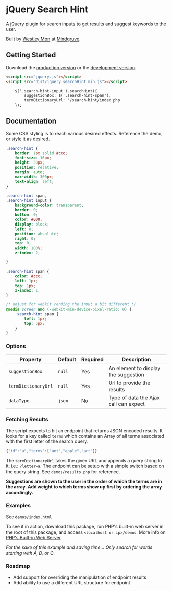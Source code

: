 # jQuery Search Hint
A jQuery plugin for search inputs to get results and suggest keywords to the user.

Built by  [Westley Mon](http://westleymon.com) at [Mindgruve](http://mindgruve.com).

## Getting Started

Download the [production version][min] or the [development version][max].

[min]: https://raw.githubusercontent.com/mindgruve/searchHint/master/dist/jquery.searchHint.min.js
[max]: https://raw.githubusercontent.com/mindgruve/searchHint/master/dist/jquery.searchHint.js

```html
<script src="jquery.js"></script>
<script src="dist/jquery.searchHint.min.js"></script>

    $('.search-hint-input').searchHint({
        suggestionBox: $('.search-hint-span'),
        termDictionaryUrl: '/search-hint/index.php'
    });
```

## Documentation

Some CSS styling is to reach various desired effects.  Reference the demo, or style it as desired.

```css
.search-hint {
    border: 1px solid #ccc;
    font-size: 16px;
    height: 30px;
    position: relative;
    margin: auto;
    max-width: 300px;
    text-align: left;               
}

.search-hint span,
.search-hint input {
    background-color: transparent;
    border: 0;
    bottom: 0;
    color: #000;
    display: block;
    left: 0;
    position: absolute;
    right: 0;
    top: 0;
    width: 100%;
    z-index: 2;

}

.search-hint span {
    color: #ccc;
    left: 1px;
    top: 1px;
    z-index: 1;
}

/* adjust for webkit rending the input a bit different */
@media screen and (-webkit-min-device-pixel-ratio: 0) {
    .search-hint span {
        left: 1px;
        top: 5px;
    }
}

```

### Options

| Property  | Default | Required | Description |
|---|---|---|---|
| `suggestionBox`  | `null` | Yes | An element to display the suggestion |
| `termDictionaryUrl`  | `null` | Yes | Url to provide the results |
| `dataType`  | `json` | No | Type of data the Ajax call can expect |

### Fetching Results

The script expects to hit an endpoint that returns JSON encoded results.  It looks for a key called `terms` which contains an Array of all terms associated with the first letter of the search query.

```javascript
{"id":"a","terms":["ant","apple","art"]}
```

The `termDictionaryUrl` takes the given URL and appends a query string to it, i.e.: `?letter=a`.  The endpoint can be setup with a simple switch based on the query string.  See `demos/results.php` for reference.

**Suggestions are shown to the user in the order of which the terms are in the array. Add weight to which terms show up first by ordering the array accordingly.**

### Examples
See `demos/index.html`

To see it in action, download this package, run PHP's  built-in web server in the root of this package, and access `<localhost or ip>/demos`.  More info on [PHP's Built-in Web Server](http://php.net/manual/en/features.commandline.webserver.php).

*For the sake of this example and saving time... Only search for words starting with A, B, or C.*

### Roadmap
- Add support for overriding the manipulation of endpoint results
- Add ability to use a different URL structure for endpoint